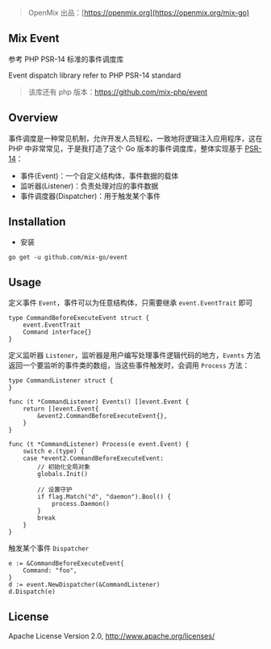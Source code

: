 > OpenMix 出品：[https://openmix.org](https://openmix.org/mix-go)

## Mix Event

参考 PHP PSR-14 标准的事件调度库

Event dispatch library refer to PHP PSR-14 standard

> 该库还有 php 版本：https://github.com/mix-php/event

## Overview

事件调度是一种常见机制，允许开发人员轻松，一致地将逻辑注入应用程序，这在 PHP 中非常常见，于是我打造了这个 Go 版本的事件调度库，整体实现基于 [PSR-14](https://www.php-fig.org/psr/psr-14/)：

- 事件(Event)：一个自定义结构体，事件数据的载体
- 监听器(Listener)：负责处理对应的事件数据
- 事件调度器(Dispatcher)：用于触发某个事件

## Installation

- 安装

```
go get -u github.com/mix-go/event
```

## Usage

定义事件 `Event`，事件可以为任意结构体，只需要继承 `event.EventTrait` 即可

```
type CommandBeforeExecuteEvent struct {
    event.EventTrait
    Command interface{}
}
```

定义监听器 `Listener`，监听器是用户编写处理事件逻辑代码的地方，`Events` 方法返回一个要监听的事件类的数组，当这些事件触发时，会调用 `Process` 方法：

```
type CommandListener struct {
}

func (t *CommandListener) Events() []event.Event {
    return []event.Event{
        &event2.CommandBeforeExecuteEvent{},
    }
}

func (t *CommandListener) Process(e event.Event) {
    switch e.(type) {
    case *event2.CommandBeforeExecuteEvent:
        // 初始化全局对象
        globals.Init()

        // 设置守护
        if flag.Match("d", "daemon").Bool() {
            process.Daemon()
        }
        break
    }
}
```

触发某个事件 `Dispatcher`

```
e := &CommandBeforeExecuteEvent{
    Command: "foo",
}
d := event.NewDispatcher(&CommandListener)
d.Dispatch(e)
```

## License

Apache License Version 2.0, http://www.apache.org/licenses/

